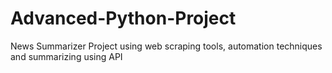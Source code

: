 # Advanced-Python-Project
News Summarizer Project using web scraping tools, automation techniques and summarizing using API
